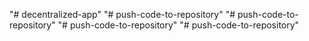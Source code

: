"# decentralized-app" 
"# push-code-to-repository" 
"# push-code-to-repository" 
"# push-code-to-repository" 
"# push-code-to-repository" 
